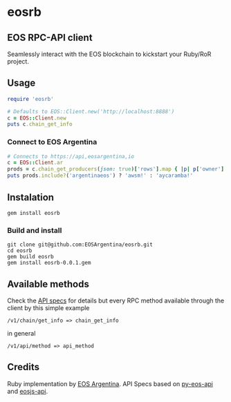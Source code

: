 # eosrb
## EOS RPC-API client

Seamlessly interact with the EOS blockchain to kickstart your Ruby/RoR project.

## Usage

```ruby
require 'eosrb'

# Defaults to EOS::Client.new('http://localhost:8888')
c = EOS::Client.new
puts c.chain_get_info
```

### Connect to EOS Argentina

```ruby
# Connects to https://api,eosargentina,io
c = EOS::Client.ar
prods = c.chain_get_producers(json: true)['rows'].map { |p| p['owner'] }
puts prods.include?('argentinaeos') ? 'awsm!' : 'aycaramba!'
```

## Instalation

    gem install eosrb


### Build and install

    git clone git@github.com:EOSArgentina/eosrb.git
    cd eosrb
    gem build eosrb
    gem install eosrb-0.0.1.gem


## Available methods

  Check the [API specs](specs/) for details but every RPC method available through the client by this simple example

    /v1/chain/get_info => chain_get_info

  in general

    /v1/api/method => api_method

## Credits

  Ruby implementation by [EOS Argentina](http://eosargentina.io/). API Specs based on [py-eos-api](https://github.com/Netherdrake/py-eos-api) and [eosjs-api](https://raw.githubusercontent.com/EOSIO/eosjs-api).

